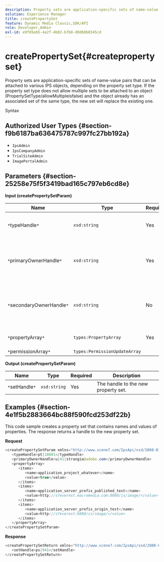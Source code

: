 ```yaml
---
description: Property sets are application-specific sets of name-value pairs that can be attached to various IPS objects, depending on the property set type. If the property set type does not allow multiple sets to be attached to an object (PropertySetType/allowMultipleisfalse) and the object already has an associated set of the same type, the new set will replace the existing one.
solution: Experience Manager
title: createPropertySet
feature: Dynamic Media Classic,SDK/API
role: Developer,Admin
exl-id: e9f85e65-4a2f-4b82-b7b8-d0d60b8345cd
---
```

# createPropertySet{#createpropertyset}

Property sets are application-specific sets of name-value pairs that can be attached to various IPS objects, depending on the property set type. If the property set type does not allow multiple sets to be attached to an object (PropertySetType/allowMultipleisfalse) and the object already has an associated set of the same type, the new set will replace the existing one.

 Syntax 

## Authorized User Types {#section-f9b6187ba636475787c997fc27bb192a}

* `IpsAdmin` 
* `IpsCompanyAdmin` 
* `TrialSiteAdmin` 
* `ImagePortalAdmin`

## Parameters {#section-25258e75f5f3419bad165c797eb6cd8e}

**Input (createPropertySetParam)** 

|  Name  | Type  | Required  | Description  |
|---|---|---|---|
|  `*`typeHandle`*`  | `xsd:string`  | Yes  | The handle to the property set type.  |
|  `*`primaryOwnerHandle`*`  | `xsd:string`  | Yes  | The handle to the primary owner of the property set.  |
|  `*`secondaryOwnerHandle`*`  | `xsd:string`  | No  | The handle to the secondary owner of the property set.  |
|  `*`propertyArray`*`  | `types:PropertyArray`  | Yes  | The array of properties.  |
|  `*`permissionArray`*`  | `types:PermissionUpdateArray`  |  |  |

**Output (createPropertySetParam)** 

|  Name  | Type  | Required  | Description  |
|---|---|---|---|
|  `*`setHandle`*`  | `xsd:string`  | Yes  | The handle to the new property set.  |

## Examples {#section-4e1f5b2883664bc88f590fcd253df22b}

This code sample creates a property set that contains names and values of properties. The response returns a handle to the new property set.

**Request** 

```java
<createPropertySetParam xmlns="http://www.scene7.com/IpsApi/xsd/2008-01-15">
   <typeHandle>pt|10801</typeHandle>
   <primaryOwnerHandle>u|41|strangio@adobe.com</primaryOwnerHandle>
   <propertyArray>
      <items>
         <name>application_project_whatever</name>
         <value>true</value>
      </items>
      <items>
         <name>application_server_prefix_published_test</name>
         <value>http://s7everest.macromedia.com:8080/is/image/</value>
      </items>
      <items>
         <name>application_server_prefix_origin_test</name>
         <value>http://s7everest:8080/is/image/</value>
      </items>
   </propertyArray>
</createPropertySetParam>
```

**Response** 

```java
<createPropertySetReturn xmlns="http://www.scene7.com/IpsApi/xsd/2008-01-15">
   <setHandle>ps|941</setHandle>
</createPropertySetReturn>
```
